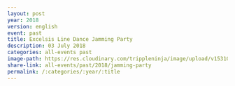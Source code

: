 ```yaml
---
layout: post
year: 2018
version: english
event: past
title: Excelsis Line Dance Jamming Party
description: 03 July 2018
categories: all-events past
image-path: https://res.cloudinary.com/trippleninja/image/upload/v1531041363/LineDance/JammingParty18/JP34.jpg
share-link: all-events/past/2018/jamming-party
permalink: /:categories/:year/:title
---
```

